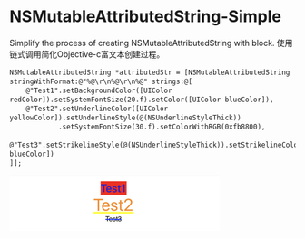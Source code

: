 # NSMutableAttributedString-Simple
Simplify the process of creating NSMutableAttributedString with block. 使用链式调用简化Objective-c富文本创建过程。

    NSMutableAttributedString *attributedStr = [NSMutableAttributedString stringWithFormat:@"%@\r\n%@\r\n%@" strings:@[
        @"Test1".setBackgroundColor([UIColor redColor]).setSystemFontSize(20.f).setColor([UIColor blueColor]),
        @"Test2".setUnderlineColor([UIColor yellowColor]).setUnderlineStyle(@(NSUnderlineStyleThick))
                .setSystemFontSize(30.f).setColorWithRGB(0xfb8800),
        @"Test3".setStrikelineStyle(@(NSUnderlineStyleThick)).setStrikelineColor([UIColor blueColor])
    ]];
    
![image](https://github.com/penoty/NSMutableAttributeString-Simple/blob/master/test.png )
